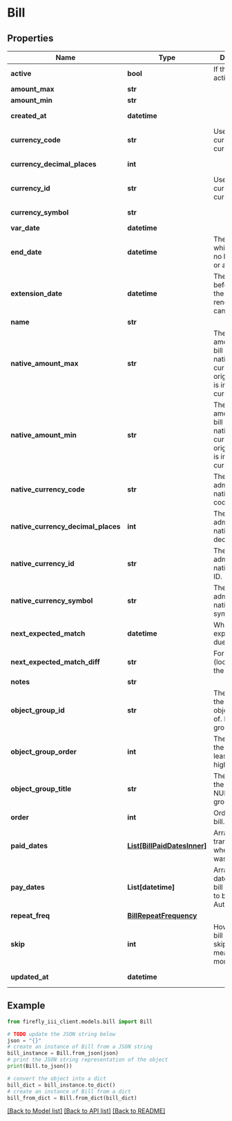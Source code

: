 # Bill


## Properties

Name | Type | Description | Notes
------------ | ------------- | ------------- | -------------
**active** | **bool** | If the bill is active. | [optional] 
**amount_max** | **str** |  | 
**amount_min** | **str** |  | 
**created_at** | **datetime** |  | [optional] [readonly] 
**currency_code** | **str** | Use either currency_id or currency_code | [optional] 
**currency_decimal_places** | **int** |  | [optional] [readonly] 
**currency_id** | **str** | Use either currency_id or currency_code | [optional] 
**currency_symbol** | **str** |  | [optional] [readonly] 
**var_date** | **datetime** |  | 
**end_date** | **datetime** | The date after which this bill is no longer valid or applicable | [optional] 
**extension_date** | **datetime** | The date before which the bill must be renewed (or cancelled) | [optional] 
**name** | **str** |  | 
**native_amount_max** | **str** | The min amount of this bill in the user&#39;s native currency, if the original amount is in a different currency. | [optional] [readonly] 
**native_amount_min** | **str** | The max amount of this bill in the user&#39;s native currency, if the original amount is in a different currency. | [optional] [readonly] 
**native_currency_code** | **str** | The administration&#39;s native currency code. | [optional] [readonly] 
**native_currency_decimal_places** | **int** | The administration&#39;s native currency decimal places. | [optional] [readonly] 
**native_currency_id** | **str** | The administration&#39;s native currency ID. | [optional] [readonly] 
**native_currency_symbol** | **str** | The administration&#39;s native currency symbol. | [optional] [readonly] 
**next_expected_match** | **datetime** | When the bill is expected to be due. | [optional] [readonly] 
**next_expected_match_diff** | **str** | Formatted (locally) when the bill is due. | [optional] [readonly] 
**notes** | **str** |  | [optional] 
**object_group_id** | **str** | The group ID of the group this object is part of. NULL if no group. | [optional] 
**object_group_order** | **int** | The order of the group. At least 1, for the highest sorting. | [optional] [readonly] 
**object_group_title** | **str** | The name of the group. NULL if no group. | [optional] 
**order** | **int** | Order of the bill. | [optional] 
**paid_dates** | [**List[BillPaidDatesInner]**](BillPaidDatesInner.md) | Array of past transactions when the bill was paid. | [optional] [readonly] 
**pay_dates** | **List[datetime]** | Array of future dates when the bill is expected to be paid. Autogenerated. | [optional] [readonly] 
**repeat_freq** | [**BillRepeatFrequency**](BillRepeatFrequency.md) |  | 
**skip** | **int** | How often the bill must be skipped. 1 means a bi-monthly bill. | [optional] 
**updated_at** | **datetime** |  | [optional] [readonly] 

## Example

```python
from firefly_iii_client.models.bill import Bill

# TODO update the JSON string below
json = "{}"
# create an instance of Bill from a JSON string
bill_instance = Bill.from_json(json)
# print the JSON string representation of the object
print(Bill.to_json())

# convert the object into a dict
bill_dict = bill_instance.to_dict()
# create an instance of Bill from a dict
bill_from_dict = Bill.from_dict(bill_dict)
```
[[Back to Model list]](../README.md#documentation-for-models) [[Back to API list]](../README.md#documentation-for-api-endpoints) [[Back to README]](../README.md)


